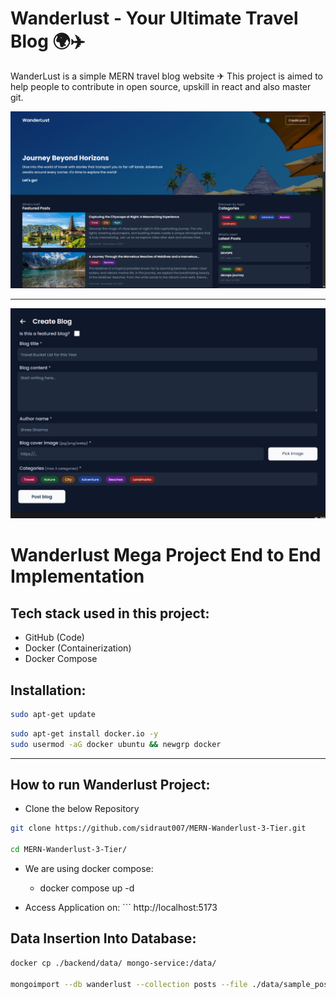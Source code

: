 # Wanderlust - Your Ultimate Travel Blog 🌍✈️

WanderLust is a simple MERN travel blog website ✈ This project is aimed to help people to contribute in open source, upskill in react and also master git.

![Login Page](images/home.png)

---

![Blog Form](images/blog.png)

# Wanderlust Mega Project End to End Implementation

## Tech stack used in this project:
- GitHub (Code)
- Docker (Containerization)
- Docker Compose

## Installation:

```bash
sudo apt-get update
```
```bash
sudo apt-get install docker.io -y
sudo usermod -aG docker ubuntu && newgrp docker
```

---

## How to run Wanderlust Project:

- Clone the below Repository
```bash
git clone https://github.com/sidraut007/MERN-Wanderlust-3-Tier.git

cd MERN-Wanderlust-3-Tier/
```

- We are using docker compose:
    - docker compose up -d 

- Access Application on: ``` http://localhost:5173

## Data Insertion Into Database:
```bash
docker cp ./backend/data/ mongo-service:/data/

mongoimport --db wanderlust --collection posts --file ./data/sample_posts.json --jsonArray

```